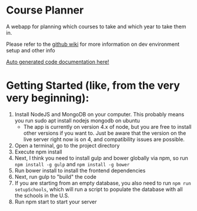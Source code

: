 Course Planner
=============

A webapp for planning which courses to take and which year to take them in.

Please refer to the <a href="https://github.com/rit-sse/CoursePlanner-/wiki" target="_blank">github wiki</a> for more information on dev environment setup and other info

<a href="https://rit-sse.github.io/CoursePlanner-/docs/gen/index.html" target="_blank">Auto generated code documentation here!</a>


# Getting Started (like, from the very very beginning):
1. Install NodeJS and MongoDB on your computer. This probably means you run sudo apt install nodejs mongodb on ubuntu
    * The app is currently on version 4.x of node, but you are free to install other versions if you want to. Just be aware that the version on the live server right now is on 4, and compatibility issues are possible. 
2. Open a terminal, go to the project directory
3. Execute npm install
4. Next, I think you need to install gulp and bower globally via npm, so run `npm install -g gulp` and `npm install -g bower`
5. Run bower install to install the frontend dependencies
6. Next, run gulp to "build" the code
7. If you are starting from an empty database, you also need to run `npm run setupSchools`, which will run a script to populate the database with all the schools in the U.S.
8. Run npm start to start your server
